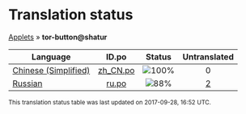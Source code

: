 # Translation status
[Applets](../../README.md) &#187; **tor-button@shatur**

Language | ID.po | Status | Untranslated
---------|:--:|:------:|:-----------:
[Chinese (Simplified)](../../language-status/zh_CN.md) | [zh_CN.po](po/zh_CN.po) | ![100%](http://progressed.io/bar/100) | 0
[Russian](../../language-status/ru.md) | [ru.po](po/ru.po) | ![88%](http://progressed.io/bar/88) | [2](untranslated-po/ru.md)

<sup>This translation status table was last updated on 2017-09-28, 16:52 UTC.</sup>
